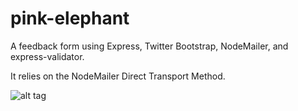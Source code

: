 pink-elephant
=============

A feedback form using Express, Twitter Bootstrap, NodeMailer, and express-validator.

It relies on the NodeMailer Direct Transport Method.

![alt tag](https://raw.github.com/AmateurGolfer/pink-elephante/master/feedbackForm.png)
